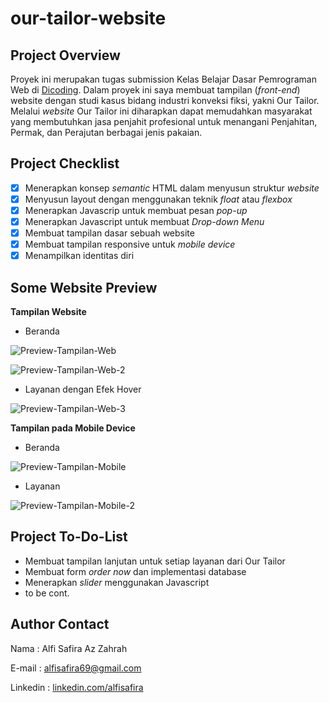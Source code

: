 # our-tailor-website

## Project Overview

Proyek ini merupakan tugas submission Kelas Belajar Dasar Pemrograman Web di [Dicoding](https://www.dicoding.com/). Dalam proyek ini saya membuat tampilan (_front-end_) website dengan studi kasus bidang industri konveksi fiksi, yakni Our Tailor. Melalui _website_ Our Tailor ini diharapkan dapat memudahkan masyarakat yang membutuhkan jasa penjahit profesional untuk menangani Penjahitan, Permak, dan Perajutan berbagai jenis pakaian.

## Project Checklist

- [x] Menerapkan konsep _semantic_ HTML dalam menyusun struktur _website_
- [x] Menyusun layout dengan menggunakan teknik _float_ atau _flexbox_
- [x] Menerapkan Javascrip untuk membuat pesan _pop-up_
- [x] Menerapkan Javascript untuk membuat _Drop-down Menu_
- [x] Membuat tampilan dasar sebuah website
- [x] Membuat tampilan responsive untuk _mobile device_
- [x] Menampilkan identitas diri  

## Some Website Preview

**Tampilan Website**

* Beranda 

![Preview-Tampilan-Web](https://user-images.githubusercontent.com/90541793/198199548-8b1a5ca3-e734-4235-958e-bad60fa5594c.PNG)

![Preview-Tampilan-Web-2](https://user-images.githubusercontent.com/90541793/198199622-12859628-71e3-4948-bb77-8c971ca0f50c.PNG)

* Layanan dengan Efek Hover

![Preview-Tampilan-Web-3](https://user-images.githubusercontent.com/90541793/198199729-2875d04c-2f44-4b4a-8e02-2c07a02880c7.png)


**Tampilan pada Mobile Device**

* Beranda

![Preview-Tampilan-Mobile](https://user-images.githubusercontent.com/90541793/198201357-273bc7c6-6018-4d65-aad5-6a09b8e48b15.PNG)

* Layanan

![Preview-Tampilan-Mobile-2](https://user-images.githubusercontent.com/90541793/198201386-fdde21bd-41bf-4513-8827-4e4c8042d642.PNG)

## Project To-Do-List

* Membuat tampilan lanjutan untuk setiap layanan dari Our Tailor
* Membuat form _order now_ dan implementasi database
* Menerapkan _slider_ menggunakan Javascript
* to be cont.

## Author Contact

Nama : Alfi Safira Az Zahrah

E-mail : alfisafira69@gmail.com

Linkedin : [linkedin.com/alfisafira](www.linkedin.com/in/alfisafira)



